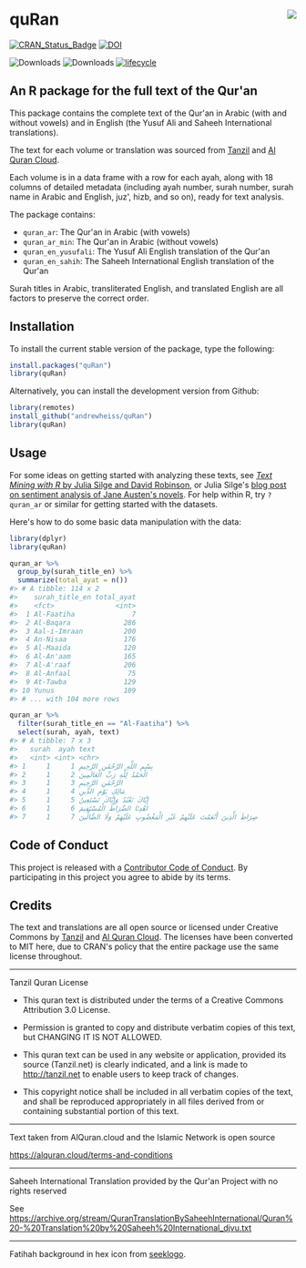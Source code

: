 # quRan <img src="tools/logo.png" align="right"/>

[![CRAN_Status_Badge](http://www.r-pkg.org/badges/version/quRan)](https://cran.r-project.org/package=quRan)
[![DOI](https://zenodo.org/badge/163343504.svg)](https://zenodo.org/badge/latestdoi/163343504)

![Downloads](https://cranlogs.r-pkg.org/badges/quRan)
![Downloads](https://cranlogs.r-pkg.org/badges/grand-total/quRan)
[![lifecycle](https://img.shields.io/badge/lifecycle-stable-brightgreen.svg)](https://www.tidyverse.org/lifecycle/#stable)

## An R package for the full text of the Qur'an

This package contains the complete text of the Qur'an in Arabic (with and without vowels) and in English (the Yusuf Ali and Saheeh International translations).

The text for each volume or translation was sourced from [Tanzil](http://tanzil.net/docs/download) and [Al Quran Cloud](https://alquran.cloud/).

Each volume is in a data frame with a row for each ayah, along with 18 columns of detailed metadata (including ayah number, surah number, surah name in Arabic and English, juz', hizb, and so on), ready for text analysis. 

The package contains:

- `quran_ar`: The Qur'an in Arabic (with vowels)
- `quran_ar_min`: The Qur'an in Arabic (without vowels)
- `quran_en_yusufali`: The Yusuf Ali English translation of the Qur'an
- `quran_en_sahih`: The Saheeh International English translation of the Qur'an

Surah titles in Arabic, transliterated English, and translated English are all factors to preserve the correct order.


## Installation

To install the current stable version of the package, type the following:

```r
install.packages("quRan")
library(quRan)
```

Alternatively, you can install the development version from Github:

```r
library(remotes)
install_github("andrewheiss/quRan")
library(quRan)
```


## Usage

For some ideas on getting started with analyzing these texts, see [*Text Mining with R* by Julia Silge and David Robinson](https://www.tidytextmining.com/), or Julia Silge's [blog post on sentiment analysis of Jane Austen's novels](https://juliasilge.com/blog/if-i-loved-nlp-less/). For help within R, try `?quran_ar` or similar for getting started with the datasets.

Here's how to do some basic data manipulation with the data:

``` r
library(dplyr)
library(quRan)

quran_ar %>% 
  group_by(surah_title_en) %>% 
  summarize(total_ayat = n())
#> # A tibble: 114 x 2
#>    surah_title_en total_ayat
#>    <fct>               <int>
#>  1 Al-Faatiha              7
#>  2 Al-Baqara             286
#>  3 Aal-i-Imraan          200
#>  4 An-Nisaa              176
#>  5 Al-Maaida             120
#>  6 Al-An'aam             165
#>  7 Al-A'raaf             206
#>  8 Al-Anfaal              75
#>  9 At-Tawba              129
#> 10 Yunus                 109
#> # ... with 104 more rows

quran_ar %>% 
  filter(surah_title_en == "Al-Faatiha") %>% 
  select(surah, ayah, text)
#> # A tibble: 7 x 3
#>   surah  ayah text                                                
#>   <int> <int> <chr>                                               
#> 1     1     1 بِسْمِ اللَّهِ الرَّحْمَٰنِ الرَّحِيمِ                              
#> 2     1     2 الْحَمْدُ لِلَّهِ رَبِّ الْعَالَمِينَ                               
#> 3     1     3 الرَّحْمَٰنِ الرَّحِيمِ                                       
#> 4     1     4 مَالِكِ يَوْمِ الدِّينِ                                      
#> 5     1     5 إِيَّاكَ نَعْبُدُ وَإِيَّاكَ نَسْتَعِينُ                              
#> 6     1     6 اهْدِنَا الصِّرَاطَ الْمُسْتَقِيمَ                               
#> 7     1     7 صِرَاطَ الَّذِينَ أَنْعَمْتَ عَلَيْهِمْ غَيْرِ الْمَغْضُوبِ عَلَيْهِمْ وَلَا الضَّالِّينَ
```


## Code of Conduct

This project is released with a [Contributor Code of Conduct](CONDUCT.md). By participating in this project you agree to abide by its terms.


## Credits

The text and translations are all open source or licensed under Creative Commons by [Tanzil](http://tanzil.net/docs/download) and [Al Quran Cloud](https://alquran.cloud/). The licenses have been converted to MIT here, due to CRAN's policy that the entire package use the same license throughout.

---

Tanzil Quran License

- This quran text is distributed under the terms of a Creative Commons
  Attribution 3.0 License.

- Permission is granted to copy and distribute verbatim copies of this text,
  but CHANGING IT IS NOT ALLOWED.

- This quran text can be used in any website or application, provided its source
  (Tanzil.net) is clearly indicated, and a link is made to http://tanzil.net to
  enable users to keep track of changes.

- This copyright notice shall be included in all verbatim copies of the text,
  and shall be reproduced appropriately in all files derived from or containing
  substantial portion of this text.

---

Text taken from AlQuran.cloud and the Islamic Network is open source

https://alquran.cloud/terms-and-conditions

---

Saheeh International Translation provided by the Qur'an Project with no rights reserved

See https://archive.org/stream/QuranTranslationBySaheehInternational/Quran%20-%20Translation%20by%20Saheeh%20International_djvu.txt

---

Fatihah background in hex icon from [seeklogo](https://seeklogo.com/vector-logo/183552/sureh-fatiha). 
